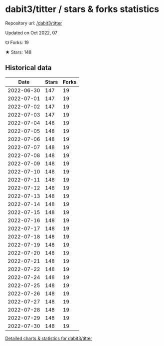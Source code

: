 # dabit3/titter / stars & forks statistics

Repository url: [/dabit3/titter](https://github.com/dabit3/titter)

Updated on Oct 2022, 07

☋ Forks: 19

★ Stars: 148

## Historical data
| Date | Stars | Forks |
|------|-------|-------|
| 2022-06-30 | 147 | 19 | 
| 2022-07-01 | 147 | 19 | 
| 2022-07-02 | 147 | 19 | 
| 2022-07-03 | 147 | 19 | 
| 2022-07-04 | 148 | 19 | 
| 2022-07-05 | 148 | 19 | 
| 2022-07-06 | 148 | 19 | 
| 2022-07-07 | 148 | 19 | 
| 2022-07-08 | 148 | 19 | 
| 2022-07-09 | 148 | 19 | 
| 2022-07-10 | 148 | 19 | 
| 2022-07-11 | 148 | 19 | 
| 2022-07-12 | 148 | 19 | 
| 2022-07-13 | 148 | 19 | 
| 2022-07-14 | 148 | 19 | 
| 2022-07-15 | 148 | 19 | 
| 2022-07-16 | 148 | 19 | 
| 2022-07-17 | 148 | 19 | 
| 2022-07-18 | 148 | 19 | 
| 2022-07-19 | 148 | 19 | 
| 2022-07-20 | 148 | 19 | 
| 2022-07-21 | 148 | 19 | 
| 2022-07-22 | 148 | 19 | 
| 2022-07-24 | 148 | 19 | 
| 2022-07-25 | 148 | 19 | 
| 2022-07-26 | 148 | 19 | 
| 2022-07-27 | 148 | 19 | 
| 2022-07-28 | 148 | 19 | 
| 2022-07-29 | 148 | 19 | 
| 2022-07-30 | 148 | 19 | 


[Detailed charts & statistics for dabit3/titter](https://reviewgithub.com/rep/dabit3/titter)
